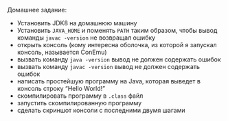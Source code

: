 Домашнее задание:
- Установить JDK8 на домашнюю машину
- Установить `JAVA_HOME` и поменять `PATH` таким образом, чтобы вывод команды ```javac -version``` не возвращал ошибку
- открыть консоль (кому интересна оболочка, из которой я запускал консоль, называется ConEmu)
- вызвать команду ```java -version``` вывод не должен содержать ошибок
- вызвать команду ```javac -version``` вывод не должен содержать ошибок
- написать простейшую программу на Java, которая выведет в консоль строку “Hello World!”
- скомпилировать программу в `.class` файл
- запустить скомпилированную программу
- сделать скриншот консоли с последними двумя шагами
